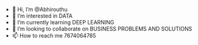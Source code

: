 - 👋 Hi, I’m @Abhirouthu
- 👀 I’m interested in DATA 
- 🌱 I’m currently learning DEEP LEARNING
- 💞️ I’m looking to collaborate on BUSINESS PROBLEMS AND SOLUTIONS
- 📫 How to reach me 7674064785

<!---
Abhirouthu/Abhirouthu is a ✨ special ✨ repository because its `README.md` (this file) appears on your GitHub profile.
You can click the Preview link to take a look at your changes.
--->

